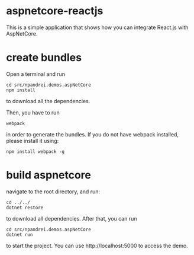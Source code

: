 # aspnetcore-reactjs
This is a simple application that shows how you can integrate React.js with AspNetCore. 

# create bundles

Open a terminal and run

```
cd src/npandrei.demos.aspNetCore
npm install
```

to download all the dependencies.

Then, you have to run

```
webpack
```

in order to generate the bundles. If you do not have webpack installed, please install it using:

```
npm install webpack -g
```

# build aspnetcore

navigate to the root directory, and run:

```
cd ../../
dotnet restore
```

to download all dependencies. After that, you can run

```
cd src/npandrei.demos.aspNetCore
dotnet run
```

to start the project. You can use http://localhost:5000 to access the demo.

